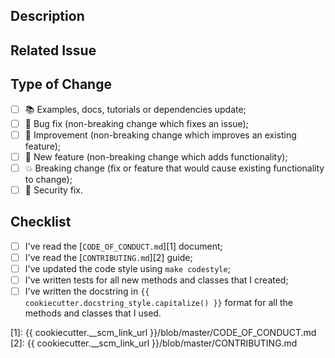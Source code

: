 ## Description

<!-- Add a more detailed description of the changes if needed. -->

## Related Issue

<!-- If your MR refers to a related issue, link it here. -->

## Type of Change

<!-- Mark with an `x` all the checkboxes that apply (like `[x]`) -->

- [ ] 📚 Examples, docs, tutorials or dependencies update;
- [ ] 🔧 Bug fix (non-breaking change which fixes an issue);
- [ ] 🥂 Improvement (non-breaking change which improves an existing feature);
- [ ] 🚀 New feature (non-breaking change which adds functionality);
- [ ] 💥 Breaking change (fix or feature that would cause existing functionality to change);
- [ ] 🔐 Security fix.

## Checklist

<!-- Mark with an `x` all the checkboxes that apply (like `[x]`) -->

- [ ] I've read the [`CODE_OF_CONDUCT.md`][1] document;
- [ ] I've read the [`CONTRIBUTING.md`][2] guide;
- [ ] I've updated the code style using `make codestyle`;
- [ ] I've written tests for all new methods and classes that I created;
- [ ] I've written the docstring in `{{ cookiecutter.docstring_style.capitalize() }}` format for all the methods and classes that I used.

[1]: {{ cookiecutter.__scm_link_url }}/blob/master/CODE_OF_CONDUCT.md
[2]: {{ cookiecutter.__scm_link_url }}/blob/master/CONTRIBUTING.md

